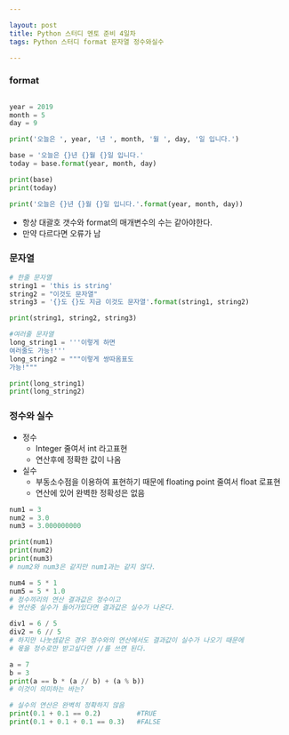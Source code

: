 ```yaml
---

layout: post
title: Python 스터디 멘토 준비 4일차
tags: Python 스터디 format 문자열 정수와실수

---
```


### format

```python

year = 2019
month = 5
day = 9

print('오늘은 ', year, '년 ', month, '월 ', day, '일 입니다.')

base = '오늘은 {}년 {}월 {}일 입니다.'
today = base.format(year, month, day)

print(base)
print(today)

print('오늘은 {}년 {}월 {}일 입니다.'.format(year, month, day))

```
* 항상 대괄호 갯수와 format의 매개변수의 수는 같아야한다.
* 만약 다르다면 오류가 남

### 문자열
```python
# 한줄 문자열
string1 = 'this is string'
string2 = "이것도 문자열"
string3 = '{}도 {}도 지금 이것도 문자열'.format(string1, string2)

print(string1, string2, string3)

#여러줄 문자열
long_string1 = '''이렇게 하면
여러줄도 가능!'''
long_string2 = """이렇게 쌍따옴표도
가능!"""

print(long_string1)
print(long_string2)
```

### 정수와 실수
* 정수
	* Integer 줄여서 int 라고표현
	* 연산후에 정확한 값이 나옴
* 실수
	* 부동소수점을 이용하여 표현하기 때문에 floating point 줄여서 float 로표현
	* 연산에 있어 완벽한 정확성은 없음

```python
num1 = 3
num2 = 3.0
num3 = 3.000000000

print(num1)
print(num2)
print(num3)
# num2와 num3은 같지만 num1과는 같지 않다.
```

```python
num4 = 5 * 1
num5 = 5 * 1.0
# 정수끼리의 연산 결과값은 정수이고
# 연산중 실수가 들어가있다면 결과값은 실수가 나온다.

div1 = 6 / 5
div2 = 6 // 5
# 하지만 나눗셈같은 경우 정수와의 연산에서도 결과값이 실수가 나오기 때문에
# 몫을 정수로만 받고싶다면 //를 쓰면 된다.

a = 7
b = 3
print(a == b * (a // b) + (a % b))
# 이것이 의미하는 바는?

# 실수의 연산은 완벽히 정확하지 않음
print(0.1 + 0.1 == 0.2)			#TRUE
print(0.1 + 0.1 + 0.1 == 0.3)	#FALSE
```
